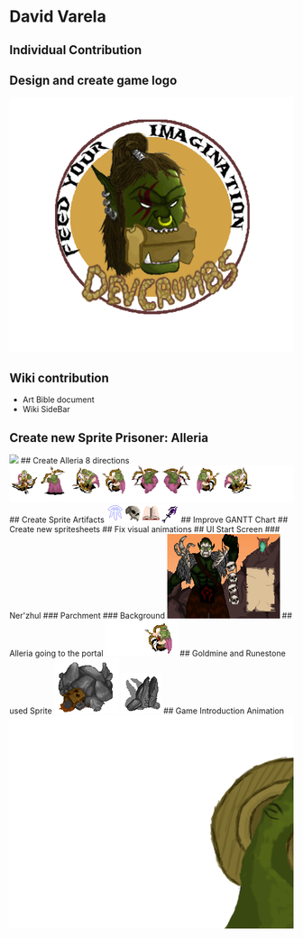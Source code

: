 ﻿# David Varela
## Individual Contribution

## Design and create game logo

![](Wiki_Files/Home/logo.png)

## Wiki contribution

- Art Bible document
- Wiki SideBar

## Create new Sprite Prisoner: Alleria
<img src="Readme_Files/David Varela/AlleriaIdle.gif">
## Create Alleria 8 directions
<img src="Readme_Files/David Varela/Animation.gif">
## Create Sprite Artifacts
<img src="Readme_Files/David Varela/Artifacts.gif">
## Improve GANTT Chart
## Create new spritesheets
## Fix visual animations
## UI Start Screen
### Ner'zhul
### Parchment
### Background
<img src="Readme_Files/David Varela/FinalMainScreen.gif">
## Alleria going to the portal
<img src="Readme_Files/David Varela/Alleria_Portal.gif">
## Goldmine and Runestone used Sprite
<img src="Readme_Files/David Varela/GoldMine_destroyed.png">
<img src="Readme_Files/David Varela/Runestone destruida.png">
## Game Introduction Animation
<img src="Readme_Files/David Varela/AnimacioProjecte2.gif">
 
